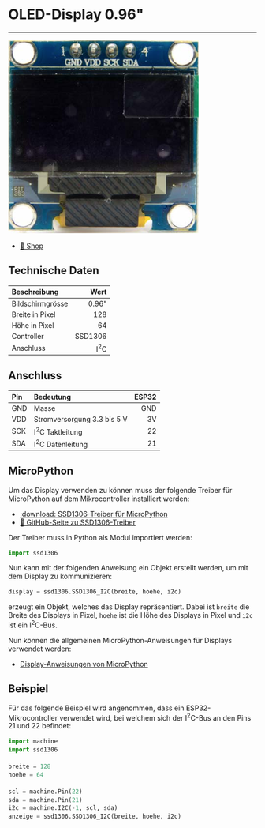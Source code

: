 # OLED-Display 0.96"
---

![OLED-Display 0.96" ©](./oled-0_96.png)

* [:link: Shop][1]

## Technische Daten

| Beschreibung     |           Wert |
|:---------------- | --------------:|
| Bildschirmgrösse |          0.96" |
| Breite in Pixel  |            128 |
| Höhe in Pixel    |             64 |
| Controller       |        SSD1306 |
| Anschluss        | I<sup>2</sup>C |

## Anschluss

| Pin | Bedeutung                   | ESP32 |
|:--- |:--------------------------- | -----:|
| GND | Masse                       |   GND |
| VDD | Stromversorgung 3.3 bis 5 V |    3V |
| SCK | I<sup>2</sup>C Taktleitung  |    22 |
| SDA | I<sup>2</sup>C Datenleitung |    21 |

## MicroPython

Um das Display verwenden zu können muss der folgende Treiber für MicroPython auf dem Mikrocontroller installiert werden:

* [:download: SSD1306-Treiber für MicroPython](./ssd1306.py)
* [:link: GitHub-Seite zu SSD1306-Treiber][2]

Der Treiber muss in Python als Modul importiert werden:

``` python
import ssd1306
```

Nun kann mit der folgenden Anweisung ein Objekt erstellt werden, um mit dem Display zu kommunizieren:

~~~ python
display = ssd1306.SSD1306_I2C(breite, hoehe, i2c)
~~~
erzeugt ein Objekt, welches das Display repräsentiert. Dabei ist `breite` die Breite des Displays in Pixel, `hoehe` ist die Höhe des Displays in Pixel und `i2c` ist ein I<sup>2</sup>C-Bus.

Nun können die allgemeinen MicroPython-Anweisungen für Displays verwendet werden:

* [Display-Anweisungen von MicroPython](?page=../9-micropython/)

## Beispiel

Für das folgende Beispiel wird angenommen, dass ein ESP32-Mikrocontroller verwendet wird, bei welchem sich der I<sup>2</sup>C-Bus an den Pins 21 und 22 befindet:

``` python
import machine
import ssd1306

breite = 128
hoehe = 64

scl = machine.Pin(22)
sda = machine.Pin(21)
i2c = machine.I2C(-1, scl, sda)
anzeige = ssd1306.SSD1306_I2C(breite, hoehe, i2c)
```


[1]: https://www.bastelgarage.ch/oled-display-weiss-i2c-128x64-0-96
[2]: https://github.com/micropython/micropython/blob/master/drivers/display/ssd1306.py
